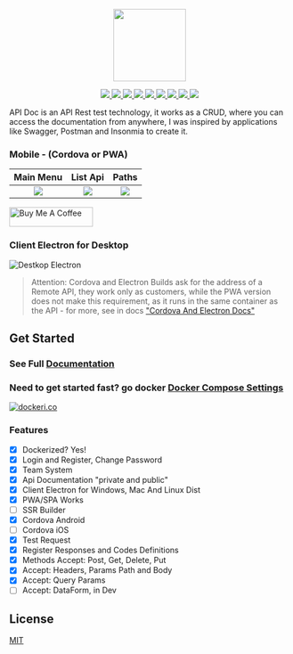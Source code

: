 <p align="center">
  <img src="./view/src/statics/app-logo-512x512.png"height="130">
</p>
<p align="center">
    <a href="https://img.shields.io/github/workflow/status/joaomede/Api-Doc/main?label=Build%20API" alt="Build Api">
        <img src="https://img.shields.io/github/workflow/status/joaomede/Api-Doc/main?label=Build%20API" />
    </a>
    <a href="https://travis-ci.com/joaomede/Api-Doc" alt="Build Status">
        <img src="https://travis-ci.com/joaomede/Api-Doc.svg?branch=master" />
    </a>
    <a href="https://img.shields.io/github/license/joaomede/api-doc" alt="GitHub package.json version">
        <img src="https://img.shields.io/github/package-json/v/joaomede/api-doc" />
    </a>
    <a href="https://img.shields.io/github/license/joaomede/api-doc" alt="GitHub repo size">
        <img src="https://img.shields.io/github/repo-size/joaomede/api-doc" />
    </a>
    <a href="https://www.codacy.com/manual/joaomede/Api-Doc?utm_source=github.com&amp;utm_medium=referral&amp;utm_content=joaomede/Api-Doc&amp;utm_campaign=Badge_Grade" alt="Codacy Badge">
        <img src="https://api.codacy.com/project/badge/Grade/cb8e4c89586a43809c7a817a07f56309" />
    </a>
    <a href="https://sourceforge.net/projects/api-doc/files/Api%20Doc-2.1.6.AppImage/download" alt="Linux Client">
        <img src="https://img.shields.io/badge/Linux_Client:_AppImage-v2.1.5-blue.svg" />
    </a>
    <a href="https://sourceforge.net/projects/api-doc/files/Api%20Doc%202.1.5.exe/download" alt="Windows Client">
        <img src="https://img.shields.io/badge/Windows_Client:_Setup_EXE-v2.1.5-blue.svg" />
    </a>
    <a href="https://sourceforge.net/projects/api-doc/files/ApiDoc-2.1.6.apk/download" alt="Android Cordova">
        <img src="https://img.shields.io/badge/Android_Cordova:_APK-v2.1.6-blue.svg" />
    </a>
    <a href="https://gitpod.io/#https://github.com/joaomede/Api-Doc" alt="Gitpod.io">
        <img src="https://img.shields.io/badge/Gitpod-ready--to--code-blue?logo=gitpod" />
    </a>

</p>

API Doc is an API Rest test technology, it works as a CRUD, where you can access the documentation from anywhere, I was inspired by applications like Swagger, Postman and Insonmia to create it.

### Mobile - (Cordova or PWA)

|              Main Menu              |              List Api               |                Paths                |
| :---------------------------------: | :---------------------------------: | :---------------------------------: |
| ![](documentation/docs/image/1.png) | ![](documentation/docs/image/2.png) | ![](documentation/docs/image/3.png) |


<a href="https://www.buymeacoffee.com/iSTozIC" target="_blank"><img src="https://cdn.buymeacoffee.com/buttons/lato-blue.png" alt="Buy Me A Coffee" style="height: 35px !important;width: 150px !important;" ></a>

### Client Electron for Desktop

![Destkop Electron](documentation/docs/image/electronDesktop.png)

> Attention: Cordova and Electron Builds ask for the address of a Remote API, they work only as customers, while the PWA version does not make this requirement, as it runs in the same container as the API - for more, see in docs ["Cordova And Electron Docs"](https://joaomede.github.io/Api-Doc/pages/CordovaAndElectron.html)

## Get Started

### See Full [Documentation](https://joaomede.github.io/Api-Doc)

### Need to get started fast? go docker [Docker Compose Settings](https://joaomede.github.io/Api-Doc/pages/Docker.html)

[![dockeri.co](https://dockeri.co/image/joaomede/apidoc)](https://hub.docker.com/r/joaomede/apidoc)

### Features

- [x] Dockerized? Yes!
- [x] Login and Register, Change Password
- [x] Team System
- [x] Api Documentation "private and public"
- [x] Client Electron for Windows, Mac And Linux Dist
- [x] PWA/SPA Works
- [ ] SSR Builder
- [x] Cordova Android
- [ ] Cordova iOS
- [x] Test Request
- [x] Register Responses and Codes Definitions
- [x] Methods Accept: Post, Get, Delete, Put
- [x] Accept: Headers, Params Path and Body
- [x] Accept: Query Params
- [ ] Accept: DataForm, in Dev

## License

[MIT](LICENSE)
